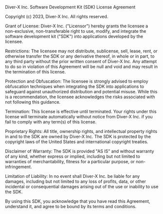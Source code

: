 Diver-X Inc. Software Development Kit (SDK) License Agreement

Copyright (c) 2023, Diver-X Inc. All rights reserved.

Grant of License: Diver-X Inc. ("Licensor") hereby grants the licensee a non-exclusive, non-transferable right to use, modify, and integrate the software development kit ("SDK") into applications developed by the licensee.

Restrictions: The licensee may not distribute, sublicense, sell, lease, rent, or otherwise transfer the SDK or any derivative thereof, in whole or in part, to any third party without the prior written consent of Diver-X Inc. Any attempt to do so in violation of this Agreement will be null and void and may result in the termination of this license.

Protection and Obfuscation: The licensee is strongly advised to employ obfuscation techniques when integrating the SDK into applications to safeguard against unauthorized distribution and potential misuse. While this is a recommendation, the licensee acknowledges the risks associated with not following this guidance.

Termination: This license is effective until terminated. Your rights under this license will terminate automatically without notice from Diver-X Inc. if you fail to comply with any term(s) of this license.

Proprietary Rights: All title, ownership rights, and intellectual property rights in and to the SDK are owned by Diver-X Inc. The SDK is protected by the copyright laws of the United States and international copyright treaties.

Disclaimer of Warranty: The SDK is provided "AS IS" and without warranty of any kind, whether express or implied, including but not limited to warranties of merchantability, fitness for a particular purpose, or non-infringement.

Limitation of Liability: In no event shall Diver-X Inc. be liable for any damages, including but not limited to any loss of profits, data, or other incidental or consequential damages arising out of the use or inability to use the SDK.

By using this SDK, you acknowledge that you have read this Agreement, understand it, and agree to be bound by its terms and conditions.